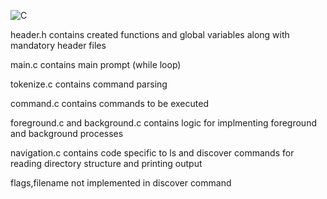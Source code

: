 ![C](https://img.shields.io/badge/c-%2300599C.svg?style=for-the-badge&logo=c&logoColor=white)

header.h contains created functions and global variables along with mandatory header files

main.c contains main prompt (while loop)

tokenize.c contains command parsing

command.c contains commands to be executed

foreground.c and background.c contains logic for implmenting foreground and background processes

navigation.c contains code specific to ls and discover commands for reading directory structure and printing output

flags,filename not implemented in discover command
